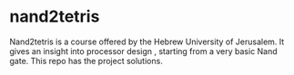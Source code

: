 # nand2tetris
Nand2tetris is a course offered by the Hebrew University of Jerusalem. It gives an insight into processor design , starting from a very basic Nand gate. This repo has the project solutions.
